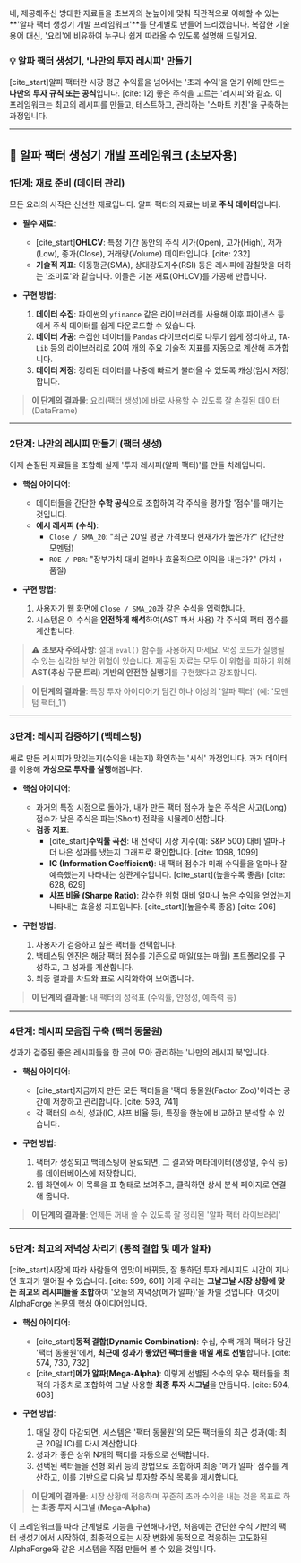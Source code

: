 네, 제공해주신 방대한 자료들을 초보자의 눈높이에 맞춰 직관적으로 이해할 수 있는 **'알파 팩터 생성기 개발 프레임워크'**를 단계별로 만들어 드리겠습니다. 복잡한 기술 용어 대신, '요리'에 비유하여 누구나 쉽게 따라올 수 있도록 설명해 드릴게요.

### 💡 알파 팩터 생성기, '나만의 투자 레시피' 만들기

[cite_start]알파 팩터란 시장 평균 수익률을 넘어서는 '초과 수익'을 얻기 위해 만드는 **나만의 투자 규칙 또는 공식**입니다. [cite: 12] 좋은 주식을 고르는 '레시피'와 같죠. 이 프레임워크는 최고의 레시피를 만들고, 테스트하고, 관리하는 '스마트 키친'을 구축하는 과정입니다.

***

## 🍳 알파 팩터 생성기 개발 프레임워크 (초보자용)

### 1단계: 재료 준비 (데이터 관리)
모든 요리의 시작은 신선한 재료입니다. 알파 팩터의 재료는 바로 **주식 데이터**입니다.

* **필수 재료**:
    * [cite_start]**OHLCV**: 특정 기간 동안의 주식 시가(Open), 고가(High), 저가(Low), 종가(Close), 거래량(Volume) 데이터입니다. [cite: 232]
    * **기술적 지표**: 이동평균(SMA), 상대강도지수(RSI) 등은 레시피에 감칠맛을 더하는 '조미료'와 같습니다. 이들은 기본 재료(OHLCV)를 가공해 만듭니다.

* **구현 방법**:
    1.  **데이터 수집**: 파이썬의 `yfinance` 같은 라이브러리를 사용해 야후 파이낸스 등에서 주식 데이터를 쉽게 다운로드할 수 있습니다.
    2.  **데이터 가공**: 수집한 데이터를 `Pandas` 라이브러리로 다루기 쉽게 정리하고, `TA-Lib` 등의 라이브러리로 20여 개의 주요 기술적 지표를 자동으로 계산해 추가합니다.
    3.  **데이터 저장**: 정리된 데이터를 나중에 빠르게 불러올 수 있도록 캐싱(임시 저장)합니다.

> **이 단계의 결과물**: 요리(팩터 생성)에 바로 사용할 수 있도록 잘 손질된 데이터(DataFrame)

***

### 2단계: 나만의 레시피 만들기 (팩터 생성)
이제 손질된 재료들을 조합해 실제 '투자 레시피(알파 팩터)'를 만들 차례입니다.

* **핵심 아이디어**:
    * 데이터들을 간단한 **수학 공식**으로 조합하여 각 주식을 평가할 '점수'를 매기는 것입니다.
    * **예시 레시피 (수식)**:
        * `Close / SMA_20`: "최근 20일 평균 가격보다 현재가가 높은가?" (간단한 모멘텀)
        * `ROE / PBR`: "장부가치 대비 얼마나 효율적으로 이익을 내는가?" (가치 + 품질)

* **구현 방법**:
    1.  사용자가 웹 화면에 `Close / SMA_20`과 같은 수식을 입력합니다.
    2.  시스템은 이 수식을 **안전하게 해석**하여(AST 파서 사용) 각 주식의 팩터 점수를 계산합니다.
    
> ⚠️ **초보자 주의사항**: 절대 `eval()` 함수를 사용하지 마세요. 악성 코드가 실행될 수 있는 심각한 보안 위험이 있습니다. 제공된 자료는 모두 이 위험을 피하기 위해 **AST(추상 구문 트리) 기반의 안전한 실행기**를 구현했다고 강조합니다.

> **이 단계의 결과물**: 특정 투자 아이디어가 담긴 하나 이상의 '알파 팩터' (예: '모멘텀 팩터_1')

***

### 3단계: 레시피 검증하기 (백테스팅)
새로 만든 레시피가 맛있는지(수익을 내는지) 확인하는 '시식' 과정입니다. 과거 데이터를 이용해 **가상으로 투자를 실행**해봅니다.

* **핵심 아이디어**:
    * 과거의 특정 시점으로 돌아가, 내가 만든 팩터 점수가 높은 주식은 사고(Long) 점수가 낮은 주식은 파는(Short) 전략을 시뮬레이션합니다.
    * **검증 지표**:
        * [cite_start]**수익률 곡선**: 내 전략이 시장 지수(예: S&P 500) 대비 얼마나 더 나은 성과를 냈는지 그래프로 확인합니다. [cite: 1098, 1099]
        * **IC (Information Coefficient)**: 내 팩터 점수가 미래 수익률을 얼마나 잘 예측했는지 나타내는 상관계수입니다. [cite_start](높을수록 좋음) [cite: 628, 629]
        * **샤프 비율 (Sharpe Ratio)**: 감수한 위험 대비 얼마나 높은 수익을 얻었는지 나타내는 효율성 지표입니다. [cite_start](높을수록 좋음) [cite: 206]

* **구현 방법**:
    1.  사용자가 검증하고 싶은 팩터를 선택합니다.
    2.  백테스팅 엔진은 해당 팩터 점수를 기준으로 매일(또는 매월) 포트폴리오를 구성하고, 그 성과를 계산합니다.
    3.  최종 결과를 차트와 표로 시각화하여 보여줍니다.

> **이 단계의 결과물**: 내 팩터의 성적표 (수익률, 안정성, 예측력 등)

***

### 4단계: 레시피 모음집 구축 (팩터 동물원)
성과가 검증된 좋은 레시피들을 한 곳에 모아 관리하는 '나만의 레시피 북'입니다.

* **핵심 아이디어**:
    * [cite_start]지금까지 만든 모든 팩터들을 '팩터 동물원(Factor Zoo)'이라는 공간에 저장하고 관리합니다. [cite: 593, 741]
    * 각 팩터의 수식, 성과(IC, 샤프 비율 등), 특징을 한눈에 비교하고 분석할 수 있습니다.

* **구현 방법**:
    1.  팩터가 생성되고 백테스팅이 완료되면, 그 결과와 메타데이터(생성일, 수식 등)를 데이터베이스에 저장합니다.
    2.  웹 화면에서 이 목록을 표 형태로 보여주고, 클릭하면 상세 분석 페이지로 연결해 줍니다.

> **이 단계의 결과물**: 언제든 꺼내 쓸 수 있도록 잘 정리된 '알파 팩터 라이브러리'

***

### 5단계: 최고의 저녁상 차리기 (동적 결합 및 메가 알파)
[cite_start]시장에 따라 사람들의 입맛이 바뀌듯, 잘 통하던 투자 레시피도 시간이 지나면 효과가 떨어질 수 있습니다. [cite: 599, 601] 이제 우리는 **그날그날 시장 상황에 맞는 최고의 레시피들을 조합**하여 '오늘의 저녁상(메가 알파)'을 차릴 것입니다. 이것이 AlphaForge 논문의 핵심 아이디어입니다.

* **핵심 아이디어**:
    * [cite_start]**동적 결합(Dynamic Combination)**: 수십, 수백 개의 팩터가 담긴 '팩터 동물원'에서, **최근에 성과가 좋았던 팩터들을 매일 새로 선별**합니다. [cite: 574, 730, 732]
    * [cite_start]**메가 알파(Mega-Alpha)**: 이렇게 선별된 소수의 우수 팩터들을 최적의 가중치로 조합하여 그날 사용할 **최종 투자 시그널**을 만듭니다. [cite: 594, 608]

* **구현 방법**:
    1.  매일 장이 마감되면, 시스템은 '팩터 동물원'의 모든 팩터들의 최근 성과(예: 최근 20일 IC)를 다시 계산합니다.
    2.  성과가 좋은 상위 N개의 팩터를 자동으로 선택합니다.
    3.  선택된 팩터들을 선형 회귀 등의 방법으로 조합하여 최종 '메가 알파' 점수를 계산하고, 이를 기반으로 다음 날 투자할 주식 목록을 제시합니다.

> **이 단계의 결과물**: 시장 상황에 적응하며 꾸준히 초과 수익을 내는 것을 목표로 하는 **최종 투자 시그널 (Mega-Alpha)**

이 프레임워크를 따라 단계별로 기능을 구현해나가면, 처음에는 간단한 수식 기반의 팩터 생성기에서 시작하여, 최종적으로는 시장 변화에 동적으로 적응하는 고도화된 AlphaForge와 같은 시스템을 직접 만들어 볼 수 있을 것입니다.
